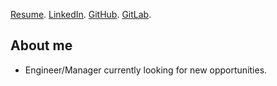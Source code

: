 [Resume](CameronLeeds_Resume.pdf).
[LinkedIn](https://www.linkedin.com/in/cameronleeds/).
[GitHub](https://github.com/cameron-leeds).
[GitLab](https://gitlab.com/leeds.cameron).

## [](#header-2)About me

* Engineer/Manager currently looking for new opportunities.

